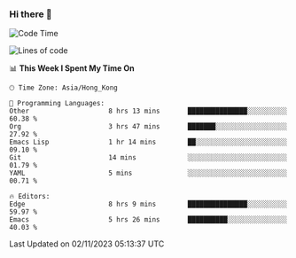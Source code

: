 ### Hi there 👋

<!--
**nicehiro/nicehiro** is a ✨ _special_ ✨ repository because its `README.md` (this file) appears on your GitHub profile.

Here are some ideas to get you started:

- 🔭 I’m currently working on ...
- 🌱 I’m currently learning ...
- 👯 I’m looking to collaborate on ...
- 🤔 I’m looking for help with ...
- 💬 Ask me about ...
- 📫 How to reach me: ...
- 😄 Pronouns: ...
- ⚡ Fun fact: ...
-->

<!--START_SECTION:waka-->
![Code Time](http://img.shields.io/badge/Code%20Time-14%20hrs%2035%20mins-blue)

![Lines of code](https://img.shields.io/badge/From%20Hello%20World%20I%27ve%20Written-2.6%20million%20lines%20of%20code-blue)

📊 **This Week I Spent My Time On** 

```text
🕑︎ Time Zone: Asia/Hong_Kong

💬 Programming Languages: 
Other                    8 hrs 13 mins       ███████████████░░░░░░░░░░   60.38 % 
Org                      3 hrs 47 mins       ███████░░░░░░░░░░░░░░░░░░   27.92 % 
Emacs Lisp               1 hr 14 mins        ██░░░░░░░░░░░░░░░░░░░░░░░   09.10 % 
Git                      14 mins             ░░░░░░░░░░░░░░░░░░░░░░░░░   01.79 % 
YAML                     5 mins              ░░░░░░░░░░░░░░░░░░░░░░░░░   00.71 % 

🔥 Editors: 
Edge                     8 hrs 9 mins        ███████████████░░░░░░░░░░   59.97 % 
Emacs                    5 hrs 26 mins       ██████████░░░░░░░░░░░░░░░   40.03 % 
```


 Last Updated on 02/11/2023 05:13:37 UTC
<!--END_SECTION:waka-->
